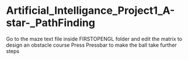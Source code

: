 # Artificial_Intelligance_Project1_A-star-_PathFinding
Go to the maze text file inside FIRSTOPENGL folder and edit the matrix to design an obstacle course
Press Pressbar to make the ball take further steps 
